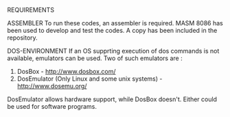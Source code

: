 REQUIREMENTS

ASSEMBLER
To run these codes, an assembler is required.
MASM 8086 has been used to develop and test the codes. A copy has been included in the repository.

DOS-ENVIRONMENT
If an OS supprting execution of dos commands is not available, emulators can be used.
Two of such emulators are :
1) DosBox - http://www.dosbox.com/
2) DosEmulator (Only Linux and some unix systems) - http://www.dosemu.org/

DosEmulator allows hardware support, while DosBox doesn't. Either could be used for software programs.
